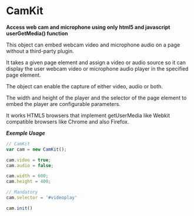 CamKit
======

****Access web cam and microphone using only html5 and javascript userGetMedia() function****

This object can embed webcam video and microphone audio on a page without a third-party plugin.

It takes a given page element and assign a video or audio source so it can display the user webcam video or microphone audio player in the specified page element.

The object can enable the capture of either video, audio or both.

The width and height of the player and the selector of the page element to embed the player are configurable parameters.

It works HTML5 browsers that implement getUserMedia like Webkit compatible browsers like Chrome and also Firefox.

***Exemple Usage***
```javascript
// CamKit
var cam = new CamKit();

cam.video = true;
cam.audio = false;

cam.width = 600;
cam.height = 400;

// Mandatory
cam.selector = '#videoplay'

cam.init()
```